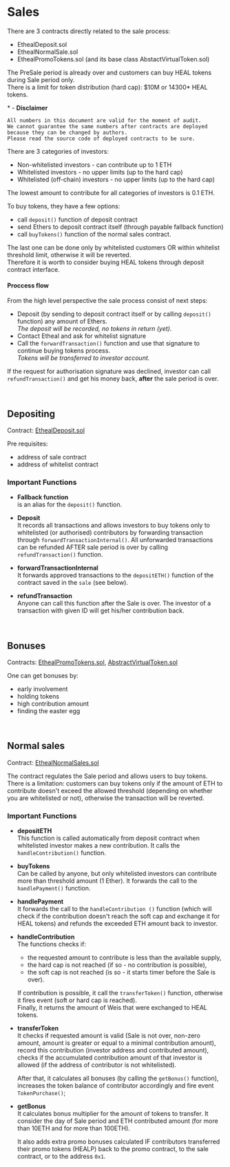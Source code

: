 # Sales

There are 3 contracts directly related to the sale process:

- EthealDeposit.sol
- EthealNormalSale.sol
- EthealPromoTokens.sol (and its base class AbstactVirtualToken.sol)

The PreSale period is already over and customers can buy HEAL tokens during Sale period only. 
<br>There is a limit for token distribution (hard cap): $10M or 14300* HEAL tokens.

\* - **Disclaimer**
	
	All numbers in this document are valid for the moment of audit. 
	We cannot guarantee the same numbers after contracts are deployed because they can be changed by authors. 
	Please read the source code of deployed contracts to be sure.


There are 3 categories of investors:

- Non-whitelisted investors - can contribute up to 1 ETH
- Whitelisted investors - no upper limits (up to the hard cap)
- Whitelisted (off-chain) investors - no upper limits (up to the hard cap)


The lowest amount to contribute for all categories of investors is 0.1 ETH.

To buy tokens, they have a few options:

- call `deposit()` function of deposit contract
- send Ethers to deposit contract itself (through payable fallback function)
- call `buyTokens()` function of the normal sales contract.

The last one can be done only by whitelisted customers OR within whitelist threshold limit, otherwise it will be reverted. 
<br>Therefore it is worth to consider buying HEAL tokens through deposit contract interface. 

#### Proccess flow

From the high level perspective the sale process consist of next steps:

- Deposit (by sending to deposit contract itself or by calling `deposit()` function) any amount of Ethers. 
<br>_The deposit will be recorded, no tokens in return (yet)._
- Contact Etheal and ask for whitelist signature
- Call the `forwardTransaction()` function and use that signature to continue buying tokens process.
<br>_Tokens will be transferred to investor account._

If the request for authorisation signature was declined, investor can call `refundTransaction()` and get his money back, **after** the sale period is over.


<!-- ------------------------------------------------------------------- --> <br>
## Depositing

Contract: [EthealDeposit.sol](https://github.com/BlockchainLabsNZ/etheal-contracts/blob/master/contracts/EthealDeposit.sol)

Pre requisites:

- address of sale contract
- address of whitelist contract

### Important Functions

  - **Fallback function** <br>is an alias for the `deposit()` function.

  - **Deposit**
<br>It records all transactions and allows investors to buy tokens only to whitelisted (or authorised) contributors by forwarding transaction through `forwardTransactionInternal()`. All unforwarded transactions can be refunded AFTER sale period is over by calling `refundTransaction()` function.

  - **forwardTransactionInternal**
<br>It forwards approved transactions to the `depositETH()` function of the contract saved in the `sale` (see below).  

  - **refundTransaction**
<br>Anyone can call this function after the Sale is over. The investor of a transaction with given ID will get his/her contribution back. 



<!-- ------------------------------------------------------------------- --> <br>
## Bonuses
Contracts: [EthealPromoTokens.sol](https://github.com/BlockchainLabsNZ/etheal-contracts/blob/master/contracts/EthealPromoToken.sol), [AbstractVirtualToken.sol](https://github.com/BlockchainLabsNZ/etheal-contracts/blob/master/contracts/AbstractVirtualToken.sol)

One can get bonuses by:

- early involvement
- holding tokens
- high contribution amount
- finding the easter egg 



<!-- ------------------------------------------------------------------- --> <br>
## Normal sales
Contract: [EthealNormalSales.sol](https://github.com/BlockchainLabsNZ/etheal-contracts/blob/master/contracts/EthealNormalSale.sol)

The contract regulates the Sale period and allows users to buy tokens.
There is a limitation: customers can buy tokens only if the amount of ETH to contribute doesn't exceed the allowed threshold (depending on whether you are whitelisted or not), otherwise the transaction will be reverted. 

### Important Functions

  - **depositETH**
<br>This function is called automatically from deposit contract when whitelisted investor makes a new contribution. It calls the `handleContribution()` function.

  - **buyTokens**
<br>Can be called by anyone, but only whitelisted investors can contribute more than threshold amount (1 Ether). It forwards the call to the `handlePayment()` function.

  - **handlePayment**
<br>It forwards the call to the `handleContribution ()` function (which will check if the contribution doesn't reach the soft cap and exchange it for HEAL tokens) and refunds the exceeded ETH amount back to investor.

  - **handleContribution**
<br>The functions checks if:
	  - the requested amount to contribute is less than the available supply,
	  - the hard cap is not reached (if so - no contribution is possible),
	  - the soft cap is not reached (is so - it starts timer before the Sale is over).

	If contribution is possible, it call the `transferToken()` function, otherwise it fires event (soft or hard cap is reached).<br>
	Finally, it returns the amount of Weis that were exchanged to HEAL tokens.

  - **transferToken**
<br>It checks if requested amount is valid (Sale is not over, non-zero amount, amount is greater or equal to a minimal contribution amount), record this contribution (investor address and contributed amount), checks if the accumulated contribution amount of that investor is allowed (if the address of contributor is not whitelisted).

	After that, it calculates all bonuses (by calling the `getBonus()` function), increases the token balance of contributor accordingly and fire event `TokenPurchase()`;

  - **getBonus**
<br>It calculates bonus multiplier for the amount of tokens to transfer. It consider the day of Sale period and ETH contributed amount (for more than 10ETH and for more than 100ETH).

	It also adds extra promo bonuses calculated IF contributors transferred their promo tokens (HEALP) back to the promo contract, to the sale contract, or to the address `0x1`. 

